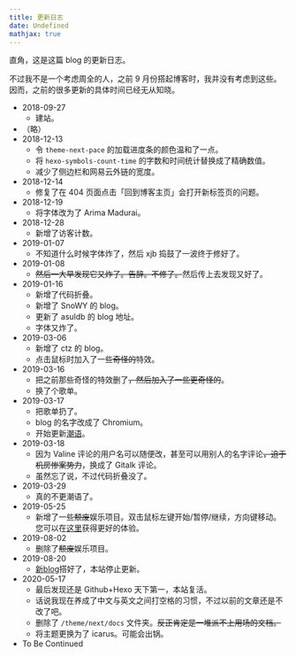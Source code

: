 ```yaml
---
title: 更新日志
date: Undefined
mathjax: true
---
```

直角，这是这篇 blog 的更新日志。

不过我不是一个考虑周全的人，之前 9 月份搭起博客时，我并没有考虑到这些。因而，之前的很多更新的具体时间已经无从知晓。

- 2018-09-27
  - 建站。
- （略）
- 2018-12-13
  - 令 `theme-next-pace` 的加载进度条的颜色温和了一点。
  - 将 `hexo-symbols-count-time` 的字数和时间统计替换成了精确数值。
  - 减少了侧边栏和网易云外链的宽度。
- 2018-12-14
  - 修复了在 404 页面点击「回到博客主页」会打开新标签页的问题。
- 2018-12-19
  - 将字体改为了 Arima Madurai。
- 2018-12-28
  - 新增了访客计数。
- 2019-01-07
  - 不知道什么时候字体炸了，然后 xjb 捣鼓了一波终于修好了。
- 2019-01-08
  - ~~然后一大早发现它又炸了。告辞。不修了。~~然后传上去发现又好了。
- 2019-01-16
  - 新增了代码折叠。
  - 新增了 SnoWY 的 blog。
  - 更新了 asuldb 的 blog 地址。
  - 字体又炸了。
- 2019-03-06
  - 新增了 ctz 的 blog。
  - 点击鼠标时加入了一些~~奇怪的~~特效。
- 2019-03-16
  - 把之前那些奇怪的特效删了~~，然后加入了一些更奇怪的~~。
  - 换了个歌单。
- 2019-03-17
  - 把歌单扔了。
  - blog 的名字改成了 Chromium。
  - 开始更新[潮语](/chaoyu/)。
- 2019-03-18
  - 因为 Valine 评论的用户名可以随便改，甚至可以用别人的名字评论~~，迫于机房惨案势力~~，换成了 Gitalk 评论。
  - 虽然忘了说，不过代码折叠没了。
- 2019-03-29
  - 真的不更潮语了。
- 2019-05-25
  - 新增了一些~~颓废~~娱乐项目。双击鼠标左键开始/暂停/继续，方向键移动。您可以在[这里](/wtf/)获得更好的体验。
- 2019-08-02
  - 删除了~~颓废~~娱乐项目。
- 2019-08-20
  - [新blog](http://39.100.60.248)搭好了，本站停止更新。
- 2020-05-17
  - 最后发现还是 Github+Hexo 天下第一，本站复活。
  - 话说我现在养成了中文与英文之间打空格的习惯，不过以前的文章还是不改了吧。
  - 删除了 `/theme/next/docs` 文件夹。~~反正肯定是一堆派不上用场的文档。~~
  - 将主题更换为了 icarus。可能会出锅。
- To Be Continued
